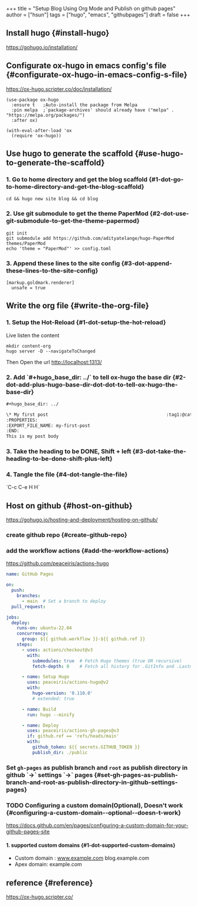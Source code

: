 +++
title = "Setup Blog Using Org Mode and Publish on github pages"
author = ["hsun"]
tags = ["hugo", "emacs", "githubpages"]
draft = false
+++

## Install **hugo** {#install-hugo}

<https://gohugo.io/installation/>


## Configurate **ox-hugo** in emacs config's file {#configurate-ox-hugo-in-emacs-config-s-file}

<https://ox-hugo.scripter.co/doc/installation/>

```emacs-lisp
(use-package ox-hugo
  :ensure t   ;Auto-install the package from Melpa
  :pin melpa  ;`package-archives' should already have ("melpa" . "https://melpa.org/packages/")
  :after ox)

(with-eval-after-load 'ox
  (require 'ox-hugo))
```


## Use hugo to generate the scaffold {#use-hugo-to-generate-the-scaffold}


### 1. Go to home directory and get the blog scaffold {#1-dot-go-to-home-directory-and-get-the-blog-scaffold}

```shell
cd && hugo new site blog && cd blog
```


### 2. Use git submodule to get the theme **PaperMod** {#2-dot-use-git-submodule-to-get-the-theme-papermod}

```shell
git init
git submodule add https://github.com/adityatelange/hugo-PaperMod themes/PaperMod
echo 'theme = "PaperMod"' >> config.toml
```


### 3. Append these lines to the site config {#3-dot-append-these-lines-to-the-site-config}

```shell
[markup.goldmark.renderer]
  unsafe = true
```


## Write the org file {#write-the-org-file}


### 1. Setup the Hot-Reload {#1-dot-setup-the-hot-reload}

Live listen the content

```shell
mkdir content-org
hugo server -D --navigateToChanged
```

Then Open the url
<http://localhost:1313/>


### 2. Add \`#+hugo_base_dir: ../\` to tell ox-hugo the base dir {#2-dot-add-plus-hugo-base-dir-dot-dot-to-tell-ox-hugo-the-base-dir}

```org
#+hugo_base_dir: ../

\* My first post                                             :tag1:@category1:
:PROPERTIES:
:EXPORT_FILE_NAME: my-first-post
:END:
This is my post body
```


### 3. Take the heading to be **DONE,** Shift + left {#3-dot-take-the-heading-to-be-done-shift-plus-left}


### 4. Tangle the file {#4-dot-tangle-the-file}

\`C-c C-e H H\`


## Host on github {#host-on-github}

<https://gohugo.io/hosting-and-deployment/hosting-on-github/>


### create github repo {#create-github-repo}


### add the workflow actions {#add-the-workflow-actions}

<https://github.com/peaceiris/actions-hugo>

```yaml
name: GitHub Pages

on:
  push:
    branches:
      - main  # Set a branch to deploy
  pull_request:

jobs:
  deploy:
    runs-on: ubuntu-22.04
    concurrency:
      group: ${{ github.workflow }}-${{ github.ref }}
    steps:
      - uses: actions/checkout@v3
        with:
          submodules: true  # Fetch Hugo themes (true OR recursive)
          fetch-depth: 0    # Fetch all history for .GitInfo and .Lastmod

      - name: Setup Hugo
        uses: peaceiris/actions-hugo@v2
        with:
          hugo-version: '0.110.0'
          # extended: true

      - name: Build
        run: hugo --minify

      - name: Deploy
        uses: peaceiris/actions-gh-pages@v3
        if: github.ref == 'refs/heads/main'
        with:
          github_token: ${{ secrets.GITHUB_TOKEN }}
          publish_dir: ./public
```


### Set `gh-pages` as publish branch and `root` as publish directory in github  \`-&gt;\` settings \`-&gt;\` pages {#set-gh-pages-as-publish-branch-and-root-as-publish-directory-in-github-settings-pages}


### <span class="org-todo todo TODO">TODO</span> Configuring a custom domain(Optional), Doesn't work {#configuring-a-custom-domain--optional--doesn-t-work}

<https://docs.github.com/en/pages/configuring-a-custom-domain-for-your-github-pages-site>


#### 1. supported custom domains {#1-dot-supported-custom-domains}

-   Custom domain : www.example.com  blog.example.com
-   Apex domain: example.com


## reference {#reference}

<https://ox-hugo.scripter.co/>
